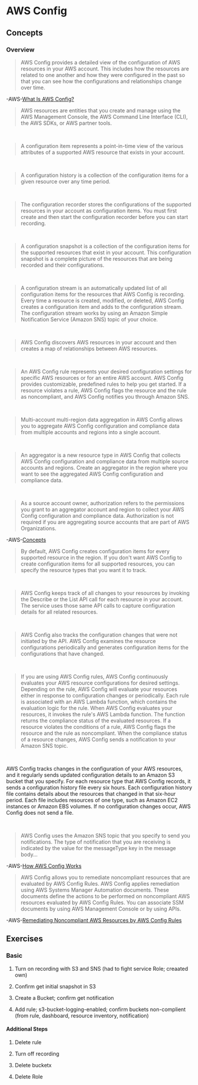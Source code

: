 # AWS Config

## Concepts

### Overview

> AWS Config provides a detailed view of the configuration of AWS resources in your AWS account. This includes how the resources are related to one another and how they were configured in the past so that you can see how the configurations and relationships change over time.

-AWS-[What Is AWS Config?](https://docs.aws.amazon.com/config/latest/developerguide/WhatIsConfig.html)

> AWS resources are entities that you create and manage using the AWS Management Console, the AWS Command Line Interface (CLI), the AWS SDKs, or AWS partner tools.

&nbsp;

> A configuration item represents a point-in-time view of the various attributes of a supported AWS resource that exists in your account.

&nbsp;

> A configuration history is a collection of the configuration items for a given resource over any time period.

&nbsp;

> The configuration recorder stores the configurations of the supported resources in your account as configuration items. You must first create and then start the configuration recorder before you can start recording.

&nbsp;

> A configuration snapshot is a collection of the configuration items for the supported resources that exist in your account. This configuration snapshot is a complete picture of the resources that are being recorded and their configurations.

&nbsp;

> A configuration stream is an automatically updated list of all configuration items for the resources that AWS Config is recording. Every time a resource is created, modified, or deleted, AWS Config creates a configuration item and adds to the configuration stream. The configuration stream works by using an Amazon Simple Notification Service (Amazon SNS) topic of your choice.

&nbsp;

> AWS Config discovers AWS resources in your account and then creates a map of relationships between AWS resources.

&nbsp;

> An AWS Config rule represents your desired configuration settings for specific AWS resources or for an entire AWS account. AWS Config provides customizable, predefined rules to help you get started. If a resource violates a rule, AWS Config flags the resource and the rule as noncompliant, and AWS Config notifies you through Amazon SNS.

&nbsp;

> Multi-account multi-region data aggregation in AWS Config allows you to aggregate AWS Config configuration and compliance data from multiple accounts and regions into a single account.

&nbsp;

> An aggregator is a new resource type in AWS Config that collects AWS Config configuration and compliance data from multiple source accounts and regions. Create an aggregator in the region where you want to see the aggregated AWS Config configuration and compliance data.

&nbsp;

> As a source account owner, authorization refers to the permissions you grant to an aggregator account and region to collect your AWS Config configuration and compliance data. Authorization is not required if you are aggregating source accounts that are part of AWS Organizations.

-AWS-[Concepts](https://docs.aws.amazon.com/config/latest/developerguide/config-concepts.html)

> By default, AWS Config creates configuration items for every supported resource in the region. If you don't want AWS Config to create configuration items for all supported resources, you can specify the resource types that you want it to track.

&nbsp;

> AWS Config keeps track of all changes to your resources by invoking the Describe or the List API call for each resource in your account. The service uses those same API calls to capture configuration details for all related resources.

&nbsp;

> AWS Config also tracks the configuration changes that were not initiated by the API. AWS Config examines the resource configurations periodically and generates configuration items for the configurations that have changed.

&nbsp;

> If you are using AWS Config rules, AWS Config continuously evaluates your AWS resource configurations for desired settings. Depending on the rule, AWS Config will evaluate your resources either in response to configuration changes or periodically. Each rule is associated with an AWS Lambda function, which contains the evaluation logic for the rule. When AWS Config evaluates your resources, it invokes the rule's AWS Lambda function. The function returns the compliance status of the evaluated resources. If a resource violates the conditions of a rule, AWS Config flags the resource and the rule as noncompliant. When the compliance status of a resource changes, AWS Config sends a notification to your Amazon SNS topic.

&nbsp;

AWS Config tracks changes in the configuration of your AWS resources, and it regularly sends updated configuration details to an Amazon S3 bucket that you specify. For each resource type that AWS Config records, it sends a configuration history file every six hours. Each configuration history file contains details about the resources that changed in that six-hour period. Each file includes resources of one type, such as Amazon EC2 instances or Amazon EBS volumes. If no configuration changes occur, AWS Config does not send a file.

&nbsp;

> AWS Config uses the Amazon SNS topic that you specify to send you notifications. The type of notification that you are receiving is indicated by the value for the messageType key in the message body...

-AWS-[How AWS Config Works](https://docs.aws.amazon.com/config/latest/developerguide/how-does-config-work.html)

> AWS Config allows you to remediate noncompliant resources that are evaluated by AWS Config Rules. AWS Config applies remediation using AWS Systems Manager Automation documents. These documents define the actions to be performed on noncompliant AWS resources evaluated by AWS Config Rules. You can associate SSM documents by using AWS Management Console or by using APIs.

-AWS-[Remediating Noncompliant AWS Resources by AWS Config Rules](https://docs.aws.amazon.com/config/latest/developerguide/remediation.html)

## Exercises

### Basic

1. Turn on recording with S3 and SNS (had to fight service Role; creaated own)

2. Confirm get initial snapshot in S3

3. Create a Bucket; confirm get notification

4. Add rule; s3-bucket-logging-enabled; confirm buckets non-complient (from rule, dashboard, resource inventory, notification)

#### Additional Steps

1. Delete rule

2. Turn off recording

3. Delete bucketx

4. Delete Role